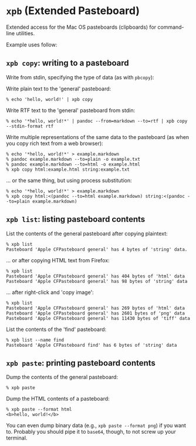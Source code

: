 # `xpb` (Extended Pasteboard)


Extended access for the Mac OS pasteboards (clipboards) for command-line utilities.

Example uses follow:

## `xpb copy`: writing to a pasteboard

Write from stdin, specifying the type of data (as with `pbcopy`):

Write plain text to the 'general' pasteboard:
```
% echo 'hello, world!' | xpb copy
```

Write RTF text to the 'general' pasteboard from stdin:
```
% echo '*hello, world!*' | pandoc --from=markdown --to=rtf | xpb copy --stdin-format rtf
```

Write multiple representations of the same data to the pasteboard (as when you copy rich text from
a web browser):

```
% echo '*hello, world!*' > example.markdown
% pandoc example.markdown --to=plain -o example.txt
% pandoc example.markdown --to=html -o example.html
% xpb copy html:example.html string:example.txt
```

... or the same thing, but using process substitution:

```
% echo '*hello, world!*' > example.markdown
% xpb copy html:<(pandoc --to=html example.markdown) string:<(pandoc --to=plain example.markdown)
```


## `xpb list`: listing pasteboard contents

List the contents of the general pasteboard after copying plaintext:
```
% xpb list
Pasteboard 'Apple CFPasteboard general' has 4 bytes of 'string' data.
```

... or after copying HTML text from Firefox:
```
% xpb list
Pasteboard 'Apple CFPasteboard general' has 404 bytes of 'html' data
Pasteboard 'Apple CFPasteboard general' has 98 bytes of 'string' data
```

... after right-click and 'copy image':
```
% xpb list
Pasteboard 'Apple CFPasteboard general' has 269 bytes of 'html' data
Pasteboard 'Apple CFPasteboard general' has 2601 bytes of 'png' data
Pasteboard 'Apple CFPasteboard general' has 11430 bytes of 'tiff' data
```

List the contents of the 'find' pasteboard:
```
% xpb list --name find
Pasteboard 'Apple CFPasteboard find' has 6 bytes of 'string' data
```

## `xpb paste`: printing pasteboard contents

Dump the contents of the general pasteboard:
```
% xpb paste
```

Dump the HTML contents of a pasteboard:
```
% xpb paste --format html
<b>hello, world!</b>
```

You can even dump binary data (e.g., `xpb paste --format png`) if you want to. Probably you should
pipe it to `base64`, though, to not screw up your terminal.
